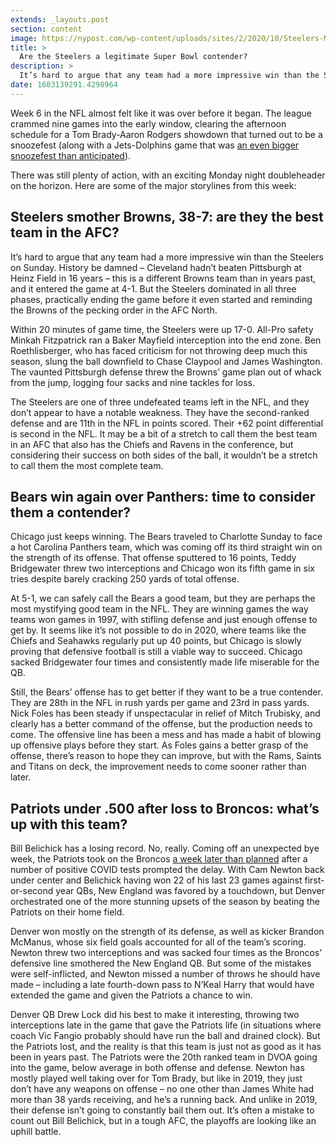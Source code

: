 ```yaml
--- 
extends: _layouts.post 
section: content 
image: https://nypost.com/wp-content/uploads/sites/2/2020/10/Steelers-Minkah-Fitzpatrick.jpg?quality=90&strip=all&w=1200 
title: > 
  Are the Steelers a legitimate Super Bowl contender? 
description: > 
  It’s hard to argue that any team had a more impressive win than the Steelers on Sunday.Within 20 minutes of game time, the Steelers were up 17-0.The Steelers are one of three undefeated teams left in the NFL, and they don’t appear to have a notable weakness.They are winning games the way teams won games in 1997, with stifling defense and just enough offense to get by.The Patriots were the 20th ranked team in DVOA going into the game, below average in both offense and defense. 
date: 1603139291.4298964 
--- 
```

<div><p>Week 6 in the NFL almost felt like it was over before it began. The league crammed nine games into the early window, clearing the afternoon schedule for a Tom Brady-Aaron Rodgers showdown that turned out to be a snoozefest (along with a Jets-Dolphins game that was <a href="https://nypost.com/2020/10/18/jets-look-completely-inept-in-shutout-loss-to-dolphins/">an even bigger snoozefest than anticipated</a>).</p>
<p>There was still plenty of action, with an exciting Monday night doubleheader on the horizon. Here are some of the major storylines from this week:</p>
<h2>Steelers smother Browns, 38-7: are they the best team in the AFC?</h2>
<p>It&#8217;s hard to argue that any team had a more impressive win than the Steelers on Sunday. History be damned &#8211; Cleveland hadn&#8217;t beaten Pittsburgh at Heinz Field in 16 years &#8211; this is a different Browns team than in years past, and it entered the game at 4-1. But the Steelers dominated in all three phases, practically ending the game before it even started and reminding the Browns of the pecking order in the AFC North.</p>
<p>Within 20 minutes of game time, the Steelers were up 17-0. All-Pro safety Minkah Fitzpatrick ran a Baker Mayfield interception into the end zone. Ben Roethlisberger, who has faced criticism for not throwing deep much this season, slung the ball downfield to Chase Claypool and James Washington. The vaunted Pittsburgh defense threw the Browns&#8217; game plan out of whack from the jump, logging four sacks and nine tackles for loss.</p>
<p>The Steelers are one of three undefeated teams left in the NFL, and they don&#8217;t appear to have a notable weakness. They have the second-ranked defense and are 11th in the NFL in points scored. Their +62 point differential is second in the NFL. It may be a bit of a stretch to call them the best team in an AFC that also has the Chiefs and Ravens in the conference, but considering their success on both sides of the ball, it wouldn&#8217;t be a stretch to call them the most complete team.</p>
 
<h2>Bears win again over Panthers: time to consider them a contender?</h2>
<p>Chicago just keeps winning. The Bears traveled to Charlotte Sunday to face a hot Carolina Panthers team, which was coming off its third straight win on the strength of its offense. That offense sputtered to 16 points, Teddy Bridgewater threw two interceptions and Chicago won its fifth game in six tries despite barely cracking 250 yards of total offense.</p>
<p>At 5-1, we can safely call the Bears a good team, but they are perhaps the most mystifying good team in the NFL. They are winning games the way teams won games in 1997, with stifling defense and just enough offense to get by. It seems like it&#8217;s not possible to do in 2020, where teams like the Chiefs and Seahawks regularly put up 40 points, but Chicago is slowly proving that defensive football is still a viable way to succeed. Chicago sacked Bridgewater four times and consistently made life miserable for the QB.</p>
<p>Still, the Bears&#8217; offense has to get better if they want to be a true contender. They are 28th in the NFL in rush yards per game and 23rd in pass yards. Nick Foles has been steady if unspectacular in relief of Mitch Trubisky, and clearly has a better command of the offense, but the production needs to come. The offensive line has been a mess and has made a habit of blowing up offensive plays before they start. As Foles gains a better grasp of the offense, there&#8217;s reason to hope they can improve, but with the Rams, Saints and Titans on deck, the improvement needs to come sooner rather than later.</p>
<h2>Patriots under .500 after loss to Broncos: what&#8217;s up with this team?</h2>
<p>Bill Belichick has a losing record. No, really. Coming off an unexpected bye week, the Patriots took on the Broncos <a href="https://nypost.com/2020/10/11/patriots-titans-shut-down-again-after-new-covid-19-positives/">a week later than planned</a> after a number of positive COVID tests prompted the delay. With Cam Newton back under center and Belichick having won 22 of his last 23 games against first-or-second year QBs, New England was favored by a touchdown, but Denver orchestrated one of the more stunning upsets of the season by beating the Patriots on their home field.</p>
<p>Denver won mostly on the strength of its defense, as well as kicker Brandon McManus, whose six field goals accounted for all of the team&#8217;s scoring. Newton threw two interceptions and was sacked four times as the Broncos&#8217; defensive line smothered the New England QB. But some of the mistakes were self-inflicted, and Newton missed a number of throws he should have made &#8211; including a late fourth-down pass to N&#8217;Keal Harry that would have extended the game and given the Patriots a chance to win.</p>
<p>Denver QB Drew Lock did his best to make it interesting, throwing two interceptions late in the game that gave the Patriots life (in situations where coach Vic Fangio probably should have run the ball and drained clock). But the Patriots lost, and the reality is that this team is just not as good as it has been in years past. The Patriots were the 20th ranked team in DVOA going into the game, below average in both offense and defense. Newton has mostly played well taking over for Tom Brady, but like in 2019, they just don&#8217;t have any weapons on offense &#8211; no one other than James White had more than 38 yards receiving, and he&#8217;s a running back. And unlike in 2019, their defense isn&#8217;t going to constantly bail them out. It&#8217;s often a mistake to count out Bill Belichick, but in a tough AFC, the playoffs are looking like an uphill battle.</p>
			</div>